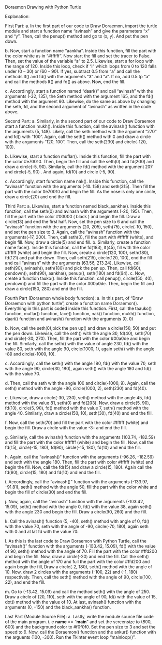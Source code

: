 Doraemon Drawing with Python Turtle

Explanation:

First Part:
a. In the first part of our code to Draw Doraemon,
   import the turtle module and start a function name “avinash” and give the parameters “x” and “y”.
   Then, call the penup() method and go to (x, y). And put the pen down.

b. Now, start a function name “aankha”. Inside this function, fill the part with the color white as in “#ffffff”.
   Now start the fill and set the tracer to False. Then, set the value of the variable “a” to 2.5.
   Likewise, start a for loop with the range of 120.
   Inside this loop, check if “i” which loops from 0 to 120 falls under (0 – 30) or (60 – 90).
   If yes, subtract 0.5 from “a” and call the methods lt() and fd() with the arguments “3” and “a”.
   If no, add 0.5 tp “a” and call the methods lt() and fd() as above. Now, end the fill.

c. Accordingly, start a function named “daari()” and call “avinash” with the arguments (-32, 135),
   the Seth method with the argument 165, and the fd() method with the argument 60. Likewise,
   do the same as above by changing the seth, fd, and the second argument of “avinash” as written in the code above.

Second Part:
a. Similarly, in the second part of our code to Draw Doraemon start a function mukh().
   Inside this function, call the avinash() function with the arguments (5, 148).
   Likely, call the seth method with the argument “270” and fd() with “100”.
   Again, call the seth() method with 0 and draw a circle with the arguments “120, 100”.
   Then, call the seth(230) and circle(-120, 100).

b. Likewise, start a function muflar().
   Inside this function, fill the part with the color #e70010.
   Then, begin the fill and call the seth(0) and fd(200) and draw a circle(-5, 90).
   Similarly, call the fd() method with the argument 207 and circle(-5, 90) . And again, fd(10) and circle (-5, 90).

c. Accordingly, start function name nak().
   Inside this function, call the “avinash” function with the arguments (-10. 158) and seth(315).
   Then fill the part with the color #e70010 and begin the fill. As the nose is only one circle, draw a circle(20) and end the fill.

Third Part:
a. Likewise, start a function named black_aankha().
   Inside this function, call the seth(0) and avinash with the arguments (-20, 195).
   Then, fill the part with the color #00000 ( black ) and begin the fill.
   Draw a circle(13) and end the first half.
   Now, set the pen size to 6 and call the “avinash” function with the arguments (20, 205), seth(75), circle(-10, 150), and set the pen size to 3.
   Again, call the “avinash” function with the arguments(-17, 200). Then, call seth(0), fill the part with #ffffff (white), and begin fill.
   Now, draw a circle(5) and end fill.
b. Similarly, create a function name face().
   Inside this function, call the fd(183), lt(45), fill with the color #ffffff (white) and begin the fill.
   Now, create a circle(120, 100), seth(180), fd(121) and put the down.
   Then, call seth(215), circle(120, 100), end the fill and call “avinash” with the arguments (63.56, 213.24).
   Likewise, call seth(90), avinash(), seth(180) and pick the pen up.
   Then, call fd(60), pendown(), seth(90), aankha(), penup(), seth(180) and fd(64).
c. Now, create a function tauko().
   Inside this function, call penup(), circle(150, 40), pendown() and fill the part with the color #00a0de.
   Then, begin the fill and draw a circle(150, 280) and end the fill.

Fourth Part (Doraemon whole body function):
a. In this part, of “Draw Doraemon with python turtle”, create a function name Doraemon().
   Everything in this part is coded inside this function. First, call the taauko() function, muflar() function, face() function, nak() function, mukh() function, daari()     function and avinash() function with the arguments (0, 0)

b. Now, call the seth(0),pick the pen up() and draw a circle(150, 50) and put the pen down.
   Likewise, call the seth() with the angle 30, fd(40), seth(70) and circle(-30, 270).
   Then, fill the part with the color #00a0de and begin the fill. Similarly, call the seth() with the value of angle 230, fd() with the value 80, seth with the angle 90, circle(1000, 1),
   again seth() with the angle -89 and circle(-1000, 10).

c. Accordingly, call the seth() with the angle 180, fd() with the value 70, seth with the angle 90, circle(30, 180),
   again seth() with the angle 180 and fd() with the value 70.

d. Then, call the seth with the angle 100 and circle(-1000, 9).
   Again, call the seth() method with the angle -86, circle(1000, 2), seth(230) and fd(40).

e. Likewise, draw a circle(-30, 230), seth() method with the angle 45, fd() method with the value 81, seth(0) and fd(203).
   Now, draw a circle(5, 90), fd(10), circle(5, 90), fd() method with the value 7, seth() method with the angle 40.
   Similarly, draw a circle(150, 10), seth(30), fd(40) and end the fill.

f. Now, call the seth(70) and fill the part with the color #ffffff (white) and begin the fill.
   Draw a circle with the value -3- and end the fill.

g. Similarly, call the avinash() function with the arguments (103.74, -182.59) and fill the part with the color #ffffff (white) and begin the fill.
   Now, call the fd(15), circle(-15, 180), fd(90), circle(-15, 180), fd(10) and end the fill.

h. Again, call the “avinash()” function with the arguments (-96.26, -182.59) and seth with the angle 180.
   Then, fill the part with color #ffffff (white) and begin the fill. Now, call the fd(15) and draw a circle(15, 180).
   Again call the fd(90), circle(15, 180) and fd(10) and end the fill.

i. Accordingly, call the “avinash()” function with the arguments (-133.97, -91.81), seth() method with the angle 50,
   fill the part with the color white and begin the fill of circle(30) and end the fill.

j. Now, again, call the “avinash” function with the arguments (-103.42, 15.09), seth() method with the angle 0, fd() with the value 38, again seth() with the angle 230 and begin the fill.
   Draw a circle(90, 260) and the fill.

k. Call the avinash() function (5, -40), seth() method with angle of 0, fd() with the value 70, seth with the angle of -90, circle(-70, 180), again seth with 0 and at lat fd with the value 70.

l. As this is the last code to Draw Doraemon with Python Turtle, call the “avinash()” function with the arguments (-103.42, 15.09), fd() with the value of 90, seth() method with the angle of 70. Fill the part with the color #ffd200 and begin the fill.
   Now, draw a circle(-20) and end the fill.
   Call the seth() method with the angle of 170 and full the part with the color #ffd200 and again begin the fill,
   Draw a circle(-2, 180), seth() method with the angle of 10.
   Now, draw 2 circles with the arguments (-100, 22) and (-1, 180) respectively. Then, call the seth() method with the angle of 90, circle(100, 22), and end the fill.

m. Go to (-13.42, 15.09) and call the method seth() with the angle of 250.
   Draw a circle of (20, 110), seth with the angle of 90, fd() with the value of 15, dot() method with the value of 10.
   At last, avinash() function with the arguments (0, -150) and the black_aankha() function.

Last Part (Module Source File):
a. Lastly, write the module source file code of the main program. i. e __name__ == “__main__” and set the screensize to (800, 600) and the background color to #f0f0f0. Set the pen size to 3 and set the speed to 9. Now, call the Doraemon() function and the ankur() function with the arguents (100, -300).
   Run the Tkinter event loop “mainloop()”.
